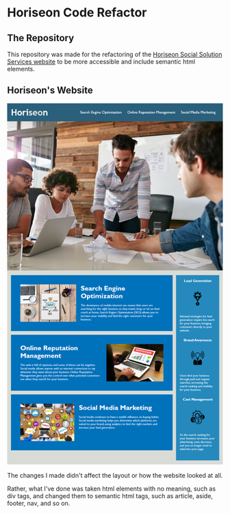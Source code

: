 # Horiseon Code Refactor
## The Repository
This repository was made for the refactoring of the [Horiseon Social Solution Services website](https://mikeh138.github.io/horiseon-code-refactor/) to be more accessible and include semantic html elements.
## Horiseon's Website
![Horiseon Website](./assets/images/01-html-css-git-homework-demo.png)

The changes I made didn't affect the layout or how the website looked at all.

Rather, what I've done was taken html elements with no meaning, such as div tags, and changed them to semantic html tags, such as article, aside, footer, nav, and so on.
